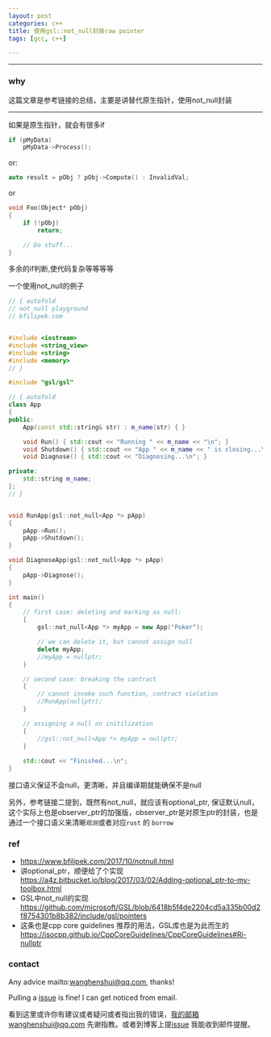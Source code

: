 ```yaml
---
layout: post
categories: c++
title: 使用gsl::not_null封装raw pointer
tags: [gcc, c++]

---
```


  

---

### why

这篇文章是参考链接的总结，主要是讲替代原生指针，使用not_null封装

----

如果是原生指针，就会有很多if

```cpp
if (pMyData)
    pMyData->Process();
```

or:

```cpp
auto result = pObj ? pObj->Compute() : InvalidVal;
```

or

```cpp
void Foo(Object* pObj)
{
    if (!pObj)
        return;

    // Do stuff...
}
```



多余的if判断,使代码复杂等等等等



一个使用not_null的例子

```c++
// { autofold
// not_null playground
// bfilipek.com


#include <iostream>
#include <string_view>
#include <string>
#include <memory>
// }

#include "gsl/gsl"

// { autofold
class App
{
public:
	App(const std::string& str) : m_name(str) { }

	void Run() { std::cout << "Running " << m_name << "\n"; }
	void Shutdown() { std::cout << "App " << m_name << " is closing...\n"; }
	void Diagnose() { std::cout << "Diagnosing...\n"; }

private:
	std::string m_name;
};
// }


void RunApp(gsl::not_null<App *> pApp)
{
	pApp->Run();
	pApp->Shutdown();
}

void DiagnoseApp(gsl::not_null<App *> pApp)
{
	pApp->Diagnose();
}

int main()
{
    // first case: deleting and marking as null:
	{
		gsl::not_null<App *> myApp = new App("Poker");

		// we can delete it, but cannot assign null
		delete myApp;
		//myApp = nullptr;
	}

    // second case: breaking the contract
	{
		// cannot invoke such function, contract violation
		//RunApp(nullptr);
	}

    // assigning a null on initilization
	{
		//gsl::not_null<App *> myApp = nullptr;
	}
	
	std::cout << "Finished...\n";
}
```

接口语义保证不会null，更清晰，并且编译期就能确保不是null



另外，参考链接二提到，既然有not_null，就应该有optional_ptr, 保证默认null，这个实际上也是observer_ptr的加强版，observer_ptr是对原生ptr的封装，也是通过一个接口语义来清晰`观测`或者对应`rust` 的 `borrow`

### ref

- <https://www.bfilipek.com/2017/10/notnull.html>
- 讲optional_ptr，顺便给了个实现 <https://a4z.bitbucket.io/blog/2017/03/02/Adding-optional_ptr-to-my-toolbox.html> 
- GSL中not_null的实现<https://github.com/microsoft/GSL/blob/6418b5f4de2204cd5a335b00d2f8754301b8b382/include/gsl/pointers>
- 这条也是cpp core guidelines 推荐的用法，GSL库也是为此而生的 <https://isocpp.github.io/CppCoreGuidelines/CppCoreGuidelines#Ri-nullptr>

### contact

Any advice mailto:wanghenshui@qq.com, thanks! 

Pulling a [issue](https://github.com/wanghenshui/wanghenshui.github.io/issues/new) is fine! I can get noticed from email.

看到这里或许你有建议或者疑问或者指出我的错误，我的邮箱wanghenshui@qq.com 先谢指教。或者到博客上提[issue](https://github.com/wanghenshui/wanghenshui.github.io/issues/new) 我能收到邮件提醒。